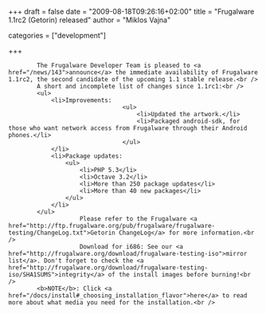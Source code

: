 
+++
draft = false
date = "2009-08-18T09:26:16+02:00"
title = "Frugalware 1.1rc2 (Getorin) released"
author = "Miklos Vajna"

categories = ["development"]

+++

            The Frugalware Developer Team is pleased to <a href="/news/143">announce</a> the immediate availability of Frugalware 1.1rc2, the second candidate of the upcoming 1.1 stable release.<br />
            A short and incomplete list of changes since 1.1rc1:<br />
            <ul>
                <li>Improvements:
                                    <ul>
                                        <li>Updated the artwork.</li>
                                        <li>Packaged android-sdk, for those who want network access from Frugalware through their Android phones.</li>
                                    </ul>
                </li>
                <li>Package updates:
                    <ul>
                        <li>PHP 5.3</li>
                        <li>Octave 3.2</li>
                        <li>More than 250 package updates</li>
                        <li>More than 40 new packages</li>
                    </ul>
                </li>
            </ul>
                        Please refer to the Frugalware <a href="http://ftp.frugalware.org/pub/frugalware/frugalware-testing/ChangeLog.txt">Getorin ChangeLog</a> for more information.<br />
                        Download for i686: See our <a href="http://frugalware.org/download/frugalware-testing-iso">mirror list</a>. Don't forget to check the <a href="http://frugalware.org/download/frugalware-testing-iso/SHA1SUMS">integrity</a> of the install images before burning!<br />
            <b>NOTE</b>: Click <a href="/docs/install#_choosing_installation_flavor">here</a> to read more about what media you need for the installation.<br />
            
        